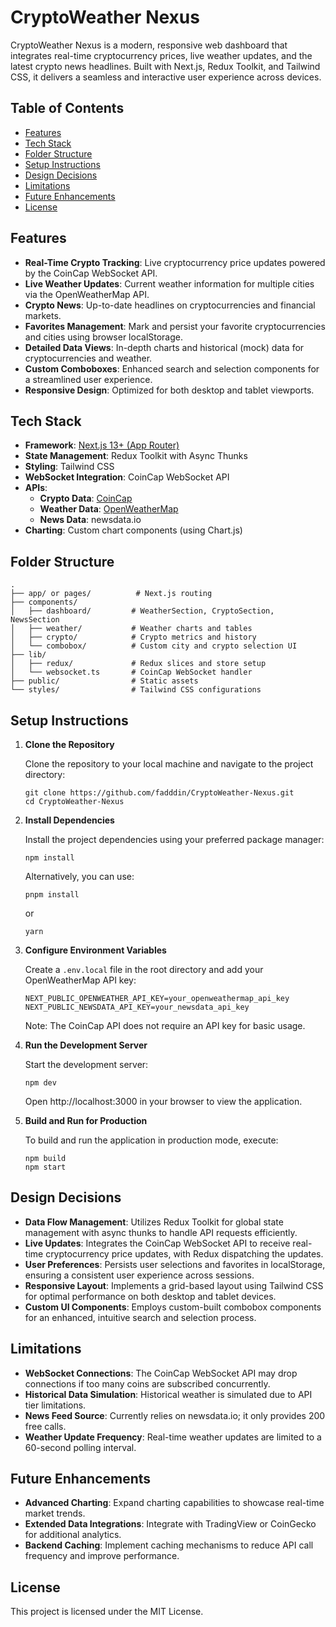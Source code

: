 # CryptoWeather Nexus

CryptoWeather Nexus is a modern, responsive web dashboard that integrates real-time cryptocurrency prices, live weather updates, and the latest crypto news headlines. Built with Next.js, Redux Toolkit, and Tailwind CSS, it delivers a seamless and interactive user experience across devices.

## Table of Contents

- [Features](#features)
- [Tech Stack](#tech-stack)
- [Folder Structure](#folder-structure)
- [Setup Instructions](#setup-instructions)
- [Design Decisions](#design-decisions)
- [Limitations](#limitations)
- [Future Enhancements](#future-enhancements)
- [License](#license)

## Features

- **Real-Time Crypto Tracking**: Live cryptocurrency price updates powered by the CoinCap WebSocket API.
- **Live Weather Updates**: Current weather information for multiple cities via the OpenWeatherMap API.
- **Crypto News**: Up-to-date headlines on cryptocurrencies and financial markets.
- **Favorites Management**: Mark and persist your favorite cryptocurrencies and cities using browser localStorage.
- **Detailed Data Views**: In-depth charts and historical (mock) data for cryptocurrencies and weather.
- **Custom Comboboxes**: Enhanced search and selection components for a streamlined user experience.
- **Responsive Design**: Optimized for both desktop and tablet viewports.

## Tech Stack

- **Framework**: [Next.js 13+ (App Router)](https://nextjs.org/)
- **State Management**: Redux Toolkit with Async Thunks
- **Styling**: Tailwind CSS
- **WebSocket Integration**: CoinCap WebSocket API
- **APIs**:
  - **Crypto Data**: [CoinCap](https://docs.coincap.io)
  - **Weather Data**: [OpenWeatherMap](https://openweathermap.org/api)
  - **News Data**: newsdata.io
- **Charting**: Custom chart components (using Chart.js)

## Folder Structure

```plaintext
.
├── app/ or pages/          # Next.js routing
├── components/
│   ├── dashboard/         # WeatherSection, CryptoSection, NewsSection
│   ├── weather/           # Weather charts and tables
│   ├── crypto/            # Crypto metrics and history
│   └── combobox/          # Custom city and crypto selection UI
├── lib/
│   ├── redux/             # Redux slices and store setup
│   └── websocket.ts       # CoinCap WebSocket handler
├── public/                # Static assets
└── styles/                # Tailwind CSS configurations
```

## Setup Instructions

1. **Clone the Repository**

   Clone the repository to your local machine and navigate to the project directory:
   ```shell
   git clone https://github.com/fadddin/CryptoWeather-Nexus.git
   cd CryptoWeather-Nexus
   ```

2. **Install Dependencies**

   Install the project dependencies using your preferred package manager:
   ```shell
   npm install
   ```
   
   Alternatively, you can use:
   ```shell
   pnpm install
   ```
   
   or
   ```shell
   yarn
   ```

3. **Configure Environment Variables**

   Create a `.env.local` file in the root directory and add your OpenWeatherMap API key:
   ```env
   NEXT_PUBLIC_OPENWEATHER_API_KEY=your_openweathermap_api_key
   NEXT_PUBLIC_NEWSDATA_API_KEY=your_newsdata_api_key
   ```
   
   Note: The CoinCap API does not require an API key for basic usage.

4. **Run the Development Server**

   Start the development server:
   ```shell
   npm dev
   ```
   
   Open http://localhost:3000 in your browser to view the application.

5. **Build and Run for Production**

   To build and run the application in production mode, execute:
   ```shell
   npm build
   npm start
   ```

## Design Decisions

- **Data Flow Management**: Utilizes Redux Toolkit for global state management with async thunks to handle API requests efficiently.
- **Live Updates**: Integrates the CoinCap WebSocket API to receive real-time cryptocurrency price updates, with Redux dispatching the updates.
- **User Preferences**: Persists user selections and favorites in localStorage, ensuring a consistent user experience across sessions.
- **Responsive Layout**: Implements a grid-based layout using Tailwind CSS for optimal performance on both desktop and tablet devices.
- **Custom UI Components**: Employs custom-built combobox components for an enhanced, intuitive search and selection process.

## Limitations

- **WebSocket Connections**: The CoinCap WebSocket API may drop connections if too many coins are subscribed concurrently.
- **Historical Data Simulation**: Historical weather is simulated due to API tier limitations.
- **News Feed Source**: Currently relies on newsdata.io; it only provides 200 free calls.
- **Weather Update Frequency**: Real-time weather updates are limited to a 60-second polling interval.

## Future Enhancements

- **Advanced Charting**: Expand charting capabilities to showcase real-time market trends.
- **Extended Data Integrations**: Integrate with TradingView or CoinGecko for additional analytics.
- **Backend Caching**: Implement caching mechanisms to reduce API call frequency and improve performance.

## License

This project is licensed under the MIT License.